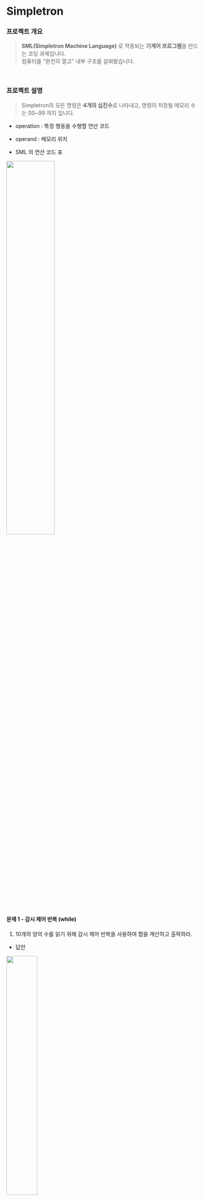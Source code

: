 # Simpletron 
### 프로젝트 개요
> <b>SML(Simpletron Machine Language)</b> 로 작동되는 <b>기계어 프로그램</b>을 만드는 코딩 과제입니다.</br>
> 컴퓨터를 "완전히 열고" 내부 구조를 살펴봤습니다.

</br>

### 프로젝트 설명
> Simpletron의 모든 명령은 <b>4개의 십진수</b>로 나타내고, 명령이 저장될 메모리 수는 00~99 까지 입니다.
+ operation : 특정 행동을 수행할 연산 코드
+ operand : 메모리 위치

+ SML 의 연산 코드 표

<img width="50%" src="https://user-images.githubusercontent.com/46162801/144183640-17a4842c-4358-4249-91d6-7e15f24b0e1c.PNG">

</br>

#### 문제 1 - 감시 제어 반복 (while)
1. 10개의 양의 수를 읽기 위해 감시 제어 반복을 사용하여 합을 계산하고 출력하라.

+ 답안

<img width="40%" src="https://user-images.githubusercontent.com/46162801/144181983-a2401275-34d1-4574-8677-669498576704.PNG">

</br>
</br>

+ 실행 후 cmd 출력 창 모습

<img width="40%" src="https://user-images.githubusercontent.com/46162801/144182430-e85278c7-b4a7-41f9-b5fd-695e671cdc5a.png">


#### 문제 2 - 카운터 제어 반복 (for)
2. 7개 수, 양수, 음수를 읽기 위해 카운터 제어 반복을 사용하고 평균을 계산하고 출력하라.

+ 답안

<img width="40%" src="https://user-images.githubusercontent.com/46162801/144182018-475dade2-2556-47a4-a3e9-375a8629ba6c.PNG">

#### 문제 3
3. 일련의 수를 읽고 가장 큰 수를 결정하고 출력하라. 첫 번째 수는 얼마나 많은 수가 처리 되었는 지 나타내는 것을 읽는다.

+ 답안

<img width="40%" src="https://user-images.githubusercontent.com/46162801/144182046-d36f1ab6-4527-40d9-b689-9ec6d5c08202.PNG">

